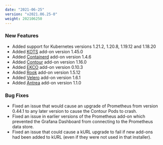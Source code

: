 ```yaml
---
date: "2021-06-25"
version: "v2021.06.25-0"
weight: 202106250
---
```


### <span class="label label-green">New Features</span>
- Added support for Kubernetes versions 1.21.2, 1.20.8, 1.19.12 and 1.18.20
- Added [KOTS](https://kurl.sh/docs/add-ons/kotsadm) add-on version 1.45.0
- Added [Containerd](https://kurl.sh/docs/add-ons/containerd) add-on version 1.4.6
- Added [Contour](https://kurl.sh/docs/add-ons/contour) add-on version 1.16.0
- Added [EKCO](https://kurl.sh/docs/add-ons/ekco) add-on version 0.10.3
- Added [Rook](https://kurl.sh/docs/add-ons/rook) add-on version 1.5.12
- Added [Velero](https://kurl.sh/docs/add-ons/velero) add-on version 1.6.1
- Added [Antrea](https://kurl.sh/docs/add-ons/antrea) add-on version 1.1.0

### <span class="label label-orange">Bug Fixes</span>
- Fixed an issue that would cause an upgrade of Prometheus from version 0.44.1 to any later version to cause the Contour Pods to crash.
- Fixed an issue in earlier versions of the Prometheus add-on which prevented the Grafana Dashboard from connecting to the Prometheus data store.
- Fixed an issue that could cause a kURL upgrade to fail if new add-ons had been added to kURL (even if they were not used in that installer).
